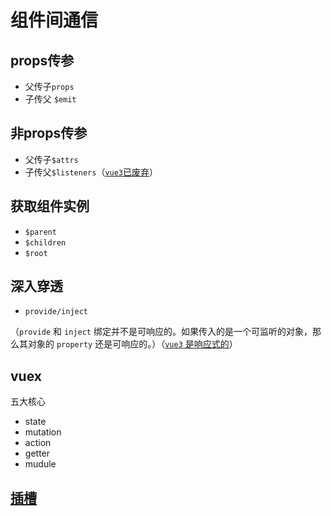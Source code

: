 
# 组件间通信

## props传参

- 父传子`props`
- 子传父 `$emit`

## 非props传参

- 父传子`$attrs`
- 子传父`$listeners`（<a href="https://v3.cn.vuejs.org/guide/migration/listeners-removed.html#%E6%A6%82%E8%A7%88">`vue3`已废弃</a>）

## 获取组件实例

- `$parent`
- `$children`
- `$root`

## 深入穿透

- `provide/inject`

（`provide` 和 `inject` 绑定并不是可响应的。如果传入的是一个可监听的对象，那么其对象的 `property` 还是可响应的。）（<a href="https://v3.cn.vuejs.org/guide/composition-api-provide-inject.html" >`vue3` 是响应式的</a>）

## vuex

五大核心

- state
- mutation
- action
- getter
- mudule

## [插槽](./slot.md)

